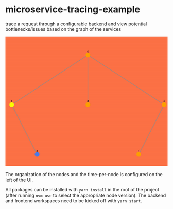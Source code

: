 # microservice-tracing-example

trace a request through a configurable backend and view potential bottlenecks/issues based on the graph of the services

![UI](/static/nodes.gif)

The organization of the nodes and the time-per-node is configured on the left of the UI. 

All packages can be installed with `yarn install` in the root of the project (after running `nvm use` to select the appropriate node version). The backend and frontend workspaces need to be kicked off with `yarn start`.